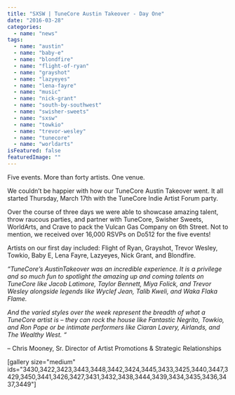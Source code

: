 ```yaml
---
title: "SXSW | TuneCore Austin Takeover - Day One"
date: "2016-03-28"
categories: 
  - name: "news"
tags: 
  - name: "austin"
  - name: "baby-e"
  - name: "blondfire"
  - name: "flight-of-ryan"
  - name: "grayshot"
  - name: "lazyeyes"
  - name: "lena-fayre"
  - name: "music"
  - name: "nick-grant"
  - name: "south-by-southwest"
  - name: "swisher-sweets"
  - name: "sxsw"
  - name: "towkio"
  - name: "trevor-wesley"
  - name: "tunecore"
  - name: "worldarts"
isFeatured: false
featuredImage: ""
---
```


Five events. More than forty artists. One venue.

We couldn’t be happier with how our TuneCore Austin Takeover went. It all started Thursday, March 17th with the TuneCore Indie Artist Forum party.

Over the course of three days we were able to showcase amazing talent, throw raucous parties, and partner with TuneCore, Swisher Sweets, WorldArts, and Crave to pack the Vulcan Gas Company on 6th Street. Not to mention, we received over 16,000 RSVPs on Do512 for the five events!

Artists on our first day included: Flight of Ryan, Grayshot, Trevor Wesley, Towkio, Baby E, Lena Fayre, Lazyeyes, Nick Grant, and Blondfire.

_“TuneCore’s AustinTakeover was an incredible experience. It is a privilege and so much fun to spotlight the amazing up and coming talents on TuneCore like Jacob Latimore, Taylor Bennett, Miya Folick, and Trevor Wesley alongside legends like Wyclef Jean, Talib Kweli, and Waka Flaka Flame._ 

_And the varied styles over the week represent the breadth of what a TuneCore artist is – they can rock the house like Fantastic Negrito, Towkio, and Ron Pope or be intimate performers like Ciaran Lavery, Airlands, and The Wealthy West. “_

– Chris Mooney, Sr. Director of Artist Promotions & Strategic Relationships

\[gallery size="medium" ids="3430,3422,3423,3443,3448,3442,3424,3445,3433,3425,3440,3447,3429,3450,3441,3426,3427,3431,3432,3438,3444,3439,3434,3435,3436,3437,3449"\]
